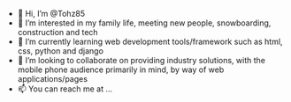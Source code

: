 - 👋 Hi, I’m @Tohz85
- 👀 I’m interested in my family life, meeting new people, snowboarding, construction and tech
- 🌱 I’m currently learning web development tools/framework such as html, css, python and django
- 💞️ I’m looking to collaborate on providing industry solutions, with the mobile phone audience primarily in mind, by way of web applications/pages
- 📫 You can reach me at ...

<!---
Tohz85/Tohz85 is a ✨ special ✨ repository because its `README.md` (this file) appears on your GitHub profile.
You can click the Preview link to take a look at your changes.
--->
